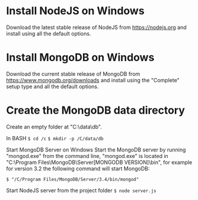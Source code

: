 # Install NodeJS on Windows
Download the latest stable release of NodeJS from https://nodejs.org and install using all the default options.

# Install MongoDB on Windows
Download the current stable release of MongoDB from https://www.mongodb.org/downloads and install using the "Complete" setup type and all the default options.

# Create the MongoDB data directory
Create an empty folder at "C:\data\db".

In BASH
`$ cd /c`
`$ mkdir -p /C/data/db`

Start MongoDB Server on Windows
Start the MongoDB server by running "mongod.exe" from the command line, "mongod.exe" is located in "C:\Program Files\MongoDB\Server\[MONGODB VERSION]\bin", for example for version 3.2 the following command will start MongoDB:

`$ "/C/Program Files/MongoDB/Server/3.4/bin/mongod"`

Start NodeJS server from the project folder
`$ node server.js`
